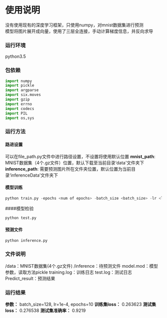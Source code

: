 # 使用说明  

没有使用现有的深度学习框架，只使用numpy，对mnist数据集进行预测  
模型将图片展开成向量，使用了三层全连接，手动计算梯度信息，并反向求导  

### 运行环境
python3.5  

### 包依赖
```python
import numpy
import pickle
import argparse
import six.moves
import gzip
import errno
import codecs
import PIL
import os,sys
```  

### 运行方法  

#### 路进设置
可以在file_path.py文件中进行路径设置，不设置将使用默认位置
__mnist_path__: MNIST数据集（4个.gz文件）位置，默认下载至当前目录‘data'文件夹下
__inference_path__: 需要预测图片所在文件夹位置，默认位置为当前目录‘inferenceData’文件夹下  

#### 模型训练
```python
python train.py -epochs <num of epochs> -batch_size <batch_size> -lr <lr>
```  

####模型检验
```python
python test.py
```  

#### 预测文件
```python
python inference.py
```  

### 文件说明
/data：MNIST数据集(4个.gz文件)
/inference：待预测文件
model.mod：模型参数，读取方法pickle
training.log：训练日志
test.log：测试日志
Predict_result：预测结果  

### 运行结果
__参数：__ batch_size=128, lr=1e-4, epochs=10
__训练集loss：__ 0.263623
__测试集loss：__ 0.276538
__测试集准确率：__ 0.9219
